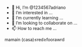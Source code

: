 - 👋 Hi, I’m @1234567adriano
- 👀 I’m interested in ...
- 🌱 I’m currently learning ...
- 💞️ I’m looking to collaborate on ...
- 📫 How to reach me ...

<!---
1234567adriano/1234567adriano is a ✨ special ✨ repository because its `README.md` (this file) appears on your GitHub profile.
You can click the Preview link to take a look at your changes.
--->mamain (casa)≤red≥foorawrd
